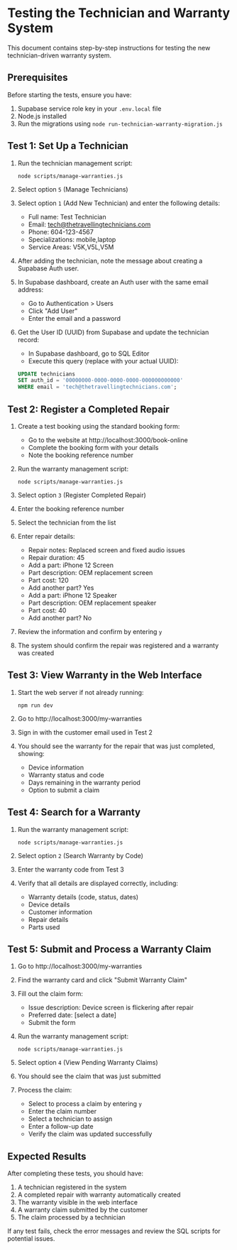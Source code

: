 # Testing the Technician and Warranty System

This document contains step-by-step instructions for testing the new technician-driven warranty system.

## Prerequisites

Before starting the tests, ensure you have:

1. Supabase service role key in your `.env.local` file
2. Node.js installed
3. Run the migrations using `node run-technician-warranty-migration.js`

## Test 1: Set Up a Technician

1. Run the technician management script:
   ```
   node scripts/manage-warranties.js
   ```

2. Select option `5` (Manage Technicians)

3. Select option `1` (Add New Technician) and enter the following details:
   - Full name: Test Technician
   - Email: tech@thetravellingtechnicians.com
   - Phone: 604-123-4567
   - Specializations: mobile,laptop
   - Service Areas: V5K,V5L,V5M

4. After adding the technician, note the message about creating a Supabase Auth user.

5. In Supabase dashboard, create an Auth user with the same email address:
   - Go to Authentication > Users
   - Click "Add User"
   - Enter the email and a password

6. Get the User ID (UUID) from Supabase and update the technician record:
   - In Supabase dashboard, go to SQL Editor
   - Execute this query (replace with your actual UUID):
   ```sql
   UPDATE technicians 
   SET auth_id = '00000000-0000-0000-0000-000000000000' 
   WHERE email = 'tech@thetravellingtechnicians.com';
   ```

## Test 2: Register a Completed Repair

1. Create a test booking using the standard booking form:
   - Go to the website at http://localhost:3000/book-online
   - Complete the booking form with your details
   - Note the booking reference number

2. Run the warranty management script:
   ```
   node scripts/manage-warranties.js
   ```

3. Select option `3` (Register Completed Repair)

4. Enter the booking reference number

5. Select the technician from the list

6. Enter repair details:
   - Repair notes: Replaced screen and fixed audio issues
   - Repair duration: 45
   - Add a part: iPhone 12 Screen
   - Part description: OEM replacement screen
   - Part cost: 120
   - Add another part? Yes
   - Add a part: iPhone 12 Speaker
   - Part description: OEM replacement speaker
   - Part cost: 40
   - Add another part? No

7. Review the information and confirm by entering `y`

8. The system should confirm the repair was registered and a warranty was created

## Test 3: View Warranty in the Web Interface

1. Start the web server if not already running:
   ```
   npm run dev
   ```

2. Go to http://localhost:3000/my-warranties

3. Sign in with the customer email used in Test 2

4. You should see the warranty for the repair that was just completed, showing:
   - Device information
   - Warranty status and code
   - Days remaining in the warranty period
   - Option to submit a claim

## Test 4: Search for a Warranty

1. Run the warranty management script:
   ```
   node scripts/manage-warranties.js
   ```

2. Select option `2` (Search Warranty by Code)

3. Enter the warranty code from Test 3

4. Verify that all details are displayed correctly, including:
   - Warranty details (code, status, dates)
   - Device details
   - Customer information
   - Repair details
   - Parts used

## Test 5: Submit and Process a Warranty Claim

1. Go to http://localhost:3000/my-warranties

2. Find the warranty card and click "Submit Warranty Claim"

3. Fill out the claim form:
   - Issue description: Device screen is flickering after repair
   - Preferred date: [select a date]
   - Submit the form

4. Run the warranty management script:
   ```
   node scripts/manage-warranties.js
   ```

5. Select option `4` (View Pending Warranty Claims)

6. You should see the claim that was just submitted

7. Process the claim:
   - Select to process a claim by entering `y`
   - Enter the claim number
   - Select a technician to assign
   - Enter a follow-up date
   - Verify the claim was updated successfully

## Expected Results

After completing these tests, you should have:

1. A technician registered in the system
2. A completed repair with warranty automatically created
3. The warranty visible in the web interface
4. A warranty claim submitted by the customer
5. The claim processed by a technician

If any test fails, check the error messages and review the SQL scripts for potential issues. 